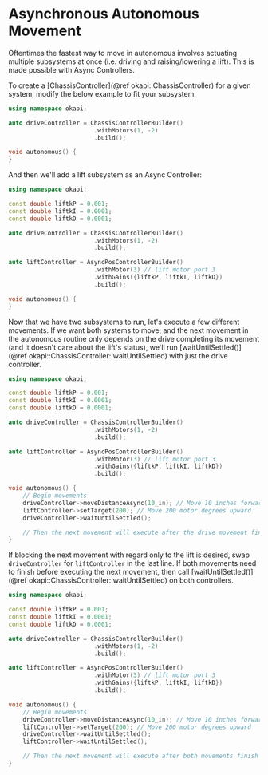 # Asynchronous Autonomous Movement

Oftentimes the fastest way to move in autonomous involves actuating multiple
subsystems at once (i.e. driving and raising/lowering a lift). This is made
possible with Async Controllers.

To create a [ChassisController](@ref okapi::ChassisController) for a given system,
modify the below example to fit your subsystem.

```cpp
using namespace okapi;

auto driveController = ChassisControllerBuilder()
                        .withMotors(1, -2)
                        .build();

void autonomous() {
}
```

And then we'll add a lift subsystem as an Async Controller:

```cpp
using namespace okapi;

const double liftkP = 0.001;
const double liftkI = 0.0001;
const double liftkD = 0.0001;

auto driveController = ChassisControllerBuilder()
                        .withMotors(1, -2)
                        .build();

auto liftController = AsyncPosControllerBuilder()
                        .withMotor(3) // lift motor port 3
                        .withGains({liftkP, liftkI, liftkD})
                        .build();

void autonomous() {
}
```

Now that we have two subsystems to run, let's execute a few different movements.
If we want both systems to move, and the next movement in the autonomous routine
only depends on the drive completing its movement (and it doesn't care about the
lift's status), we'll run
[waitUntilSettled()](@ref okapi::ChassisController::waitUntilSettled) with just
the drive controller.

```cpp
using namespace okapi;

const double liftkP = 0.001;
const double liftkI = 0.0001;
const double liftkD = 0.0001;

auto driveController = ChassisControllerBuilder()
                        .withMotors(1, -2)
                        .build();

auto liftController = AsyncPosControllerBuilder()
                        .withMotor(3) // lift motor port 3
                        .withGains({liftkP, liftkI, liftkD})
                        .build();

void autonomous() {
    // Begin movements
    driveController->moveDistanceAsync(10_in); // Move 10 inches forward
    liftController->setTarget(200); // Move 200 motor degrees upward
    driveController->waitUntilSettled();

    // Then the next movement will execute after the drive movement finishes
}
```

If blocking the next movement with regard only to the lift is desired, swap
`driveController` for `liftController` in the last line. If both movements need
to finish before executing the next movement, then call
[waitUntilSettled()](@ref okapi::ChassisController::waitUntilSettled) on both
controllers.

```cpp
using namespace okapi;

const double liftkP = 0.001;
const double liftkI = 0.0001;
const double liftkD = 0.0001;

auto driveController = ChassisControllerBuilder()
                        .withMotors(1, -2)
                        .build();

auto liftController = AsyncPosControllerBuilder()
                        .withMotor(3) // lift motor port 3
                        .withGains({liftkP, liftkI, liftkD})
                        .build();

void autonomous() {
    // Begin movements
    driveController->moveDistanceAsync(10_in); // Move 10 inches forward
    liftController->setTarget(200); // Move 200 motor degrees upward
    driveController->waitUntilSettled();
    liftController->waitUntilSettled();

    // Then the next movement will execute after both movements finish
}
```
